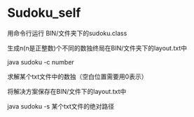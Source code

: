 # Sudoku_self
用命令行运行 BIN/文件夹下的sudoku.class

生成n(n是正整数)个不同的数独终局在BIN/文件夹下的layout.txt中
  
  java sudoku -c number   
  
求解某个txt文件中的数独（空白位置需要用0表示）

将解决方案保存在BIN/文件下的layout.txt中

  java sudoku -s 某个txt文件的绝对路径
